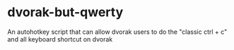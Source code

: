 # dvorak-but-qwerty
An autohotkey script that can allow dvorak users to do the "classic ctrl + c" and all keyboard shortcut on dvorak

